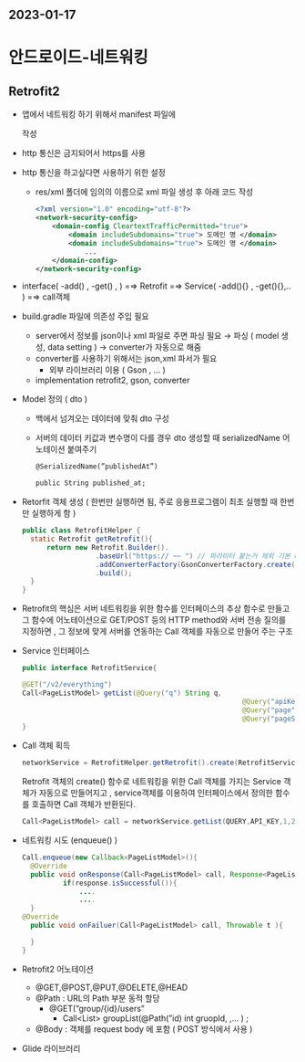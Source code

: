 ## <b>2023-01-17 </b>

# 안드로이드-네트워킹

## Retrofit2

- 앱에서 네트워킹 하기 위해서 manifest 파일에
  <uses-permission android:name=”android.permission.INTERNET”/>

  작성

- http 통신은 금지되어서 https를 사용
- http 통신을 하고싶다면 사용하기 위한 설정
  - res/xml 폴더에 임의의 이름으로 xml 파일 생성 후 아래 코드 작성
    ```xml
    <?xml version="1.0" encoding="utf-8"?>
    <network-security-config>
    	<domain-config CleartextTrafficPermitted="true">
    		<domain includeSubdomains="true"> 도메인 명 </domain>
    		<domain includeSubdomains="true"> 도메인 명 </domain>
    			...
    	</domain-config>
    </network-security-config>
    ```
- interface( -add() , -get() , ) =⇒ Retrofit =⇒ Service( -add(){} , -get(){},.. ) =⇒ call객체
- build.gradle 파일에 의존성 주입 필요
  - server에서 정보를 json이나 xml 파일로 주면 파싱 필요 →
    파싱 ( model 생성, data setting ) → converter가 자동으로 해줌
  - converter를 사용하기 위해서는 json,xml 파서가 필요
    - 외부 라이브러리 이용 ( Gson , … )
  - implementation retrofit2, gson, converter
- Model 정의 ( dto )

  - 백에서 넘겨오는 데이터에 맞춰 dto 구성
  - 서버의 데이터 키값과 변수명이 다를 경우 dto 생성할 때 serializedName 어노테이션 붙여주기

    ```xml
    @SerializedName(”publishedAt”)

    public String published_at;
    ```

- Retorfit 객체 생성 ( 한번만 실행하면 됨, 주로 응용프로그램이 최초 실행할 때 한번만 실행하게 함 )
  ```java
  public class RetrofitHelper {
  	static Retrofit getRetrofit(){
  		return new Retrofit.Builder().
  					.baseUrl("https:// ~~ ") // 파라미터 붙는거 제외 기본 url
  					.addConverterFactory(GsonConverterFactory.create())
  					.build();
  	}
  }
  ```
- Retrofit의 핵심은 서버 네트워킹을 위한 함수를 인터페이스의 추상 함수로 만들고 그 함수에 어노테이션으로 GET/POST 등의 HTTP method와 서버 전송 질의를 지정하면 , 그 정보에 맞게 서버를 연동하는 Call 객체를 자동으로 만들어 주는 구조
- Service 인터페이스

  ```java
  public interface RetrofitService{

  @GET("/v2/everything")
  Call<PageListModel> getList(@Query("q") String q,
  														@Query("apiKey") String apiKey,
  														@Query("page") long page,
  														@Query("pageSize") int pageSize);
  }
  ```

- Call 객체 획득
  ```java
  networkService = RetrofitHelper.getRetrofit().create(RetrofitService.class);
  ```
  Retrofit 객체의 create() 함수로 네트워킹을 위한 Call 객체를 가지는 Service 객체가 자동으로 만들어지고 , service객체를 이용하여 인터페이스에서 정의한 함수를 호출하면 Call 객체가 반환된다.
  ```java
  Call<PageListModel> call = networkService.getList(QUERY,API_KEY,1,2)
  ```
- 네트워킹 시도 (enqueue() )

  ```java
  Call.enqueue(new Callback<PageListModel>(){
  	@Override
  	public void onResponse(Call<PageListModel> call, Response<PageListModel> response){
  			if(response.isSuccessful()){
  				....
  				....
  	}
  @Override
  	public void onFailuer(Call<PageListModel> call, Throwable t ){

  	}
  }
  ```

- Retrofit2 어노테이션
  - @GET,@POST,@PUT,@DELETE,@HEAD
  - @Path : URL의 Path 부분 동적 할당
    - @GET(”group/{id}/users”
      - Call<List<UserModel>> groupList(@Path(”id) int gruopId, ,… ) ;
  - @Body : 객체를 request body 에 포함 ( POST 방식에서 사용 )
- Glide 라이브러리
